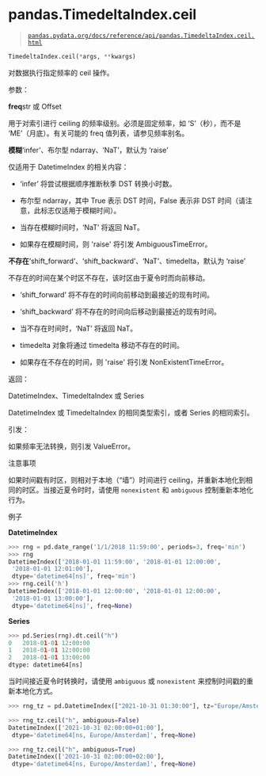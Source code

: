 # pandas.TimedeltaIndex.ceil

> [`pandas.pydata.org/docs/reference/api/pandas.TimedeltaIndex.ceil.html`](https://pandas.pydata.org/docs/reference/api/pandas.TimedeltaIndex.ceil.html)

```py
TimedeltaIndex.ceil(*args, **kwargs)
```

对数据执行指定频率的 ceil 操作。

参数：

**freq**str 或 Offset

用于对索引进行 ceiling 的频率级别。必须是固定频率，如 ‘S’（秒），而不是 ‘ME’（月底）。有关可能的 freq 值列表，请参见频率别名。

**模糊**‘infer’、布尔型 ndarray、‘NaT’，默认为 ‘raise’

仅适用于 DatetimeIndex 的相关内容：

+   ‘infer’ 将尝试根据顺序推断秋季 DST 转换小时数。

+   布尔型 ndarray，其中 True 表示 DST 时间，False 表示非 DST 时间（请注意，此标志仅适用于模糊时间）。

+   当存在模糊时间时，‘NaT’ 将返回 NaT。

+   如果存在模糊时间，则 'raise' 将引发 AmbiguousTimeError。

**不存在**‘shift_forward’、‘shift_backward’、‘NaT’、timedelta，默认为 ‘raise’

不存在的时间在某个时区不存在，该时区由于夏令时而向前移动。

+   ‘shift_forward’ 将不存在的时间向前移动到最接近的现有时间。

+   ‘shift_backward’ 将不存在的时间向后移动到最接近的现有时间。

+   当不存在时间时，‘NaT’ 将返回 NaT。

+   timedelta 对象将通过 timedelta 移动不存在的时间。

+   如果存在不存在的时间，则 'raise' 将引发 NonExistentTimeError。

返回：

DatetimeIndex、TimedeltaIndex 或 Series

DatetimeIndex 或 TimedeltaIndex 的相同类型索引，或者 Series 的相同索引。

引发：

如果频率无法转换，则引发 ValueError。

注意事项

如果时间戳有时区，则相对于本地（“墙”）时间进行 ceiling，并重新本地化到相同的时区。当接近夏令时时，请使用 `nonexistent` 和 `ambiguous` 控制重新本地化行为。

例子

**DatetimeIndex**

```py
>>> rng = pd.date_range('1/1/2018 11:59:00', periods=3, freq='min')
>>> rng
DatetimeIndex(['2018-01-01 11:59:00', '2018-01-01 12:00:00',
 '2018-01-01 12:01:00'],
 dtype='datetime64[ns]', freq='min')
>>> rng.ceil('h')
DatetimeIndex(['2018-01-01 12:00:00', '2018-01-01 12:00:00',
 '2018-01-01 13:00:00'],
 dtype='datetime64[ns]', freq=None) 
```

**Series**

```py
>>> pd.Series(rng).dt.ceil("h")
0   2018-01-01 12:00:00
1   2018-01-01 12:00:00
2   2018-01-01 13:00:00
dtype: datetime64[ns] 
```

当时间接近夏令时转换时，请使用 `ambiguous` 或 `nonexistent` 来控制时间戳的重新本地化方式。

```py
>>> rng_tz = pd.DatetimeIndex(["2021-10-31 01:30:00"], tz="Europe/Amsterdam") 
```

```py
>>> rng_tz.ceil("h", ambiguous=False)
DatetimeIndex(['2021-10-31 02:00:00+01:00'],
 dtype='datetime64[ns, Europe/Amsterdam]', freq=None) 
```

```py
>>> rng_tz.ceil("h", ambiguous=True)
DatetimeIndex(['2021-10-31 02:00:00+02:00'],
 dtype='datetime64[ns, Europe/Amsterdam]', freq=None) 
```
